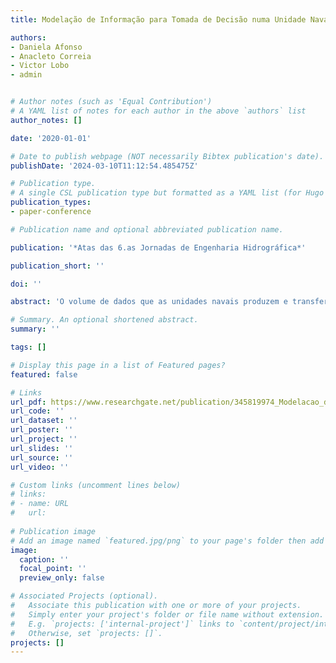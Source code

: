 ```yaml
---
title: Modelação de Informação para Tomada de Decisão numa Unidade Naval

authors:
- Daniela Afonso
- Anacleto Correia
- Victor Lobo
- admin


# Author notes (such as 'Equal Contribution')
# A YAML list of notes for each author in the above `authors` list
author_notes: []

date: '2020-01-01'

# Date to publish webpage (NOT necessarily Bibtex publication's date).
publishDate: '2024-03-10T11:12:54.485475Z'

# Publication type.
# A single CSL publication type but formatted as a YAML list (for Hugo requirements).
publication_types:
- paper-conference

# Publication name and optional abbreviated publication name.

publication: '*Atas das 6.as Jornadas de Engenharia Hidrográfica*'

publication_short: ''

doi: ''

abstract: 'O volume de dados que as unidades navais produzem e transferem entre si, é elevado e diversificado. O modo como atualmente cada unidade recolhe e trata os dados dificulta a consolidação dos mesmos no processo de análise e tomada de decisão. Contudo, atualmente não existe nenhum repositório que armazene os dados produzidos nos navios, sendo estes perdidos imediatamente após o término da navegação. Para colmatar esta situação está a ser construído um sistema de Business Intelligence (BI), no qual um conjunto de processos analíticos recolhe, transforma e armazena todos os dados provenientes dos sensores das pontes das unidades navais. Este sistema permitirá um acesso mais rápido e completo a todos os dados relevantes no auxilio da tomada de decisão. Em suma, este projeto é extremamente relevante para a Marinha Portuguesa, visto trazer algo de inovador, promissor e seguro no âmbito operacional'

# Summary. An optional shortened abstract.
summary: ''

tags: []

# Display this page in a list of Featured pages?
featured: false

# Links
url_pdf: https://www.researchgate.net/publication/345819974_Modelacao_de_Informacao_para_a_Tomada_de_Decisao_de_uma_Unidade_Naval
url_code: ''
url_dataset: ''
url_poster: ''
url_project: ''
url_slides: ''
url_source: ''
url_video: ''

# Custom links (uncomment lines below)
# links:
# - name: URL
#   url: 
  
# Publication image
# Add an image named `featured.jpg/png` to your page's folder then add a caption below.
image:
  caption: ''
  focal_point: ''
  preview_only: false

# Associated Projects (optional).
#   Associate this publication with one or more of your projects.
#   Simply enter your project's folder or file name without extension.
#   E.g. `projects: ['internal-project']` links to `content/project/internal-project/index.md`.
#   Otherwise, set `projects: []`.
projects: []
---
```


